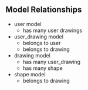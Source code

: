 ## Model Relationships
* user model 
  * has many user drawings
* user_drawing model
  * belongs to user
  * belongs to drawing
* drawing model
  * has many user_drawing
  * has many shape
* shape model
  * belongs to drawing

